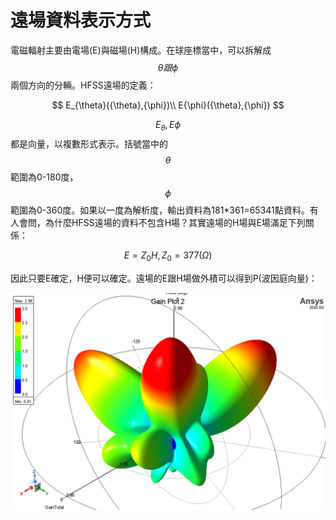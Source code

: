 # 遠場資料表示方式

電磁輻射主要由電場(E)與磁場(H)構成。在球座標當中，可以拆解成$${\theta}跟{\phi}$$兩個方向的分輛。HFSS遠場的定義：

$$
E_{\theta}({\theta},{\phi})\\ E{\phi}({\theta},{\phi})
$$

$$E_{\theta}, E{\phi}$$都是向量，以複數形式表示。括號當中的$${\theta}$$範圍為0-180度，$${\phi}$$範圍為0-360度。如果以一度為解析度，輸出資料為181\*361=65341點資料。有人會問，為什麼HFSS遠場的資料不包含H場？其實遠場的H場與E場滿足下列關係：

$$
E=Z_0H, Z_0=377({\Omega})
$$

因此只要E確定，H便可以確定。遠場的E跟H場做外積可以得到P(波因庭向量)：



![](.gitbook/assets/image.png)
